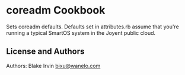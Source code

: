 coreadm Cookbook
================
Sets coreadm defaults.  Defaults set in attributes.rb assume that you're running a typical SmartOS system in the Joyent public cloud.

License and Authors
-------------------
Authors: Blake Irvin <bixu@wanelo.com>
